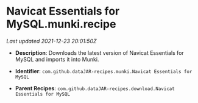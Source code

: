 # Navicat Essentials for MySQL.munki.recipe

_Last updated 2021-12-23 20:01:50Z_

- **Description**: Downloads the latest version of Navicat Essentials for MySQL and imports it into Munki.

- **Identifier**: `com.github.dataJAR-recipes.munki.Navicat Essentials for MySQL`

- **Parent Recipes**: `com.github.dataJAR-recipes.download.Navicat Essentials for MySQL`
